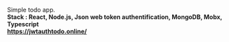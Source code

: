 Simple todo app. 
<br><b>Stack<b/> : 
React, Node.js, Json web token authentification, MongoDB, Mobx, Typescript
<br>
https://jwtauthtodo.online/
